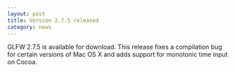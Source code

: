 ```yaml
---
layout: post
title: Version 2.7.5 released
category: news
---
```


GLFW 2.7.5 is available for download.  This release fixes
a compilation bug for certain versions of Mac OS X and adds support for
monotonic time input on Cocoa.